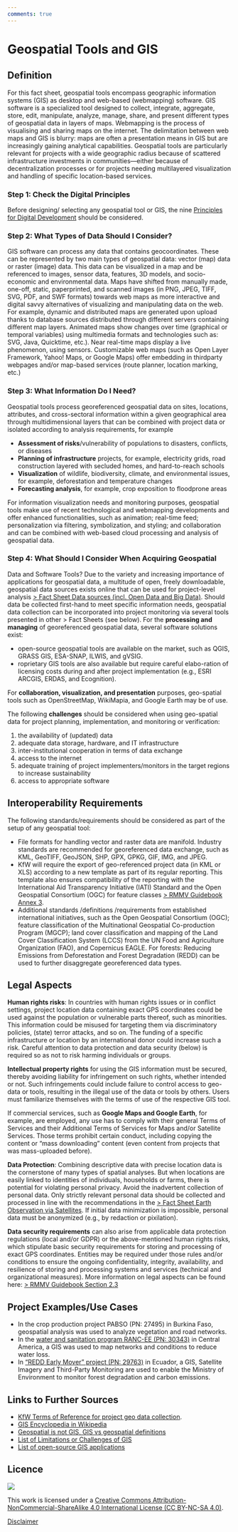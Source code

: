 ```yaml
---
comments: true
---
```


# Geospatial Tools and GIS

## Definition

For this fact sheet, geospatial tools encompass geographic information systems (GIS) as desktop and web-based (webmapping)
software. GIS software is a specialized tool designed to collect,
integrate, aggregate, store, edit, manipulate, analyze, manage,
share, and present different types of geospatial data in layers of
maps. Webmapping is the process of visualising and sharing maps
on the internet. The delimitation between web maps and GIS is
blurry: maps are often a presentation means in GIS but are
increasingly gaining analytical capabilities.
Geospatial tools are particularly relevant for projects with a wide
geographic radius because of scattered infrastructure investments
in communities—either because of decentralization processes or
for projects needing multilayered visualization and handling of
specific location-based services.

### Step 1: Check the Digital Principles

Before designing/ selecting any geospatial tool or GIS, the
nine [Principles for Digital Development](https://digitalprinciples.org) should be considered.

### Step 2: What Types of Data Should I Consider?

GIS software can process any data that contains geocoordinates.
These can be represented by two main types of geospatial data:
vector (map) data or raster (image) data. This data can be visualized in a map and be referenced to images, sensor data, features, 3D models, and socio-economic and environmental data.
Maps have shifted from manually made, one-off, static, paperprinted, and scanned images (in PNG, JPEG, TIFF, SVG, PDF, and SWF formats) towards web maps as more interactive and digital
savvy alternatives of visualizing and manipulating data on the
web. For example, dynamic and distributed maps are generated
upon upload thanks to database sources distributed through different servers containing different map layers. Animated maps
show changes over time (graphical or temporal variables) using
multimedia formats and technologies such as: SVG, Java, Quicktime, etc.). Near real-time maps display a live phenomenon, using
sensors. Customizable web maps (such as Open Layer Framework, Yahoo! Maps, or Google Maps) offer embedding in thirdparty webpages and/or map-based services (route planner, location marking, etc.)

### Step 3: What Information Do I Need?

Geospatial tools process georeferenced geospatial data on sites,
locations, attributes, and cross-sectoral information within a
given geographical area through multidimensional layers that
can be combined with project data or isolated according to analysis requirements, for example

- **Assessment of risks**/vulnerability of populations to disasters,
  conflicts, or diseases
- **Planning of infrastructure** projects, for example, electricity
  grids, road construction layered with secluded homes, and
  hard-to-reach schools
- **Visualization** of wildlife, biodiversity, climate, and environmental issues, for example, deforestation and temperature
  changes
- **Forecasting analysis**, for example, crop exposition to floodprone areas

For information visualization needs and monitoring purposes,
geospatial tools make use of recent technological and webmapping developments and offer enhanced functionalities, such as
animation; real-time feed; personalization via filtering, symbolization, and styling; and collaboration and can be combined with
web-based cloud processing and analysis of geospatial data.

### Step 4: What Should I Consider When Acquiring Geospatial

Data and Software Tools?
Due to the variety and increasing importance of applications for
geospatial data, a multitude of open, freely downloadable, geospatial data sources exists online that can be used for project-level analysis [> Fact Sheet Data sources (incl. Open Data and Big Data)](https://www.kfw-entwicklungsbank.de/Service/Publications-Videos/Publications-by-topic/Digitalisation/Fact-Sheets/).
Should data be collected first-hand to meet specific information needs, geospatial data collection can be incorporated into project monitoring via several tools presented in other > Fact Sheets (see below).
For the **processing and managing** of georeferenced geospatial data, several software solutions exist:

- open-source geospatial tools are available on the market, such as QGIS, GRASS GIS, ESA-SNAP, ILWIS, and gVSIG.
- roprietary GIS tools are also available but require careful elabo-ration of licensing costs during and after project implementation (e.g., ESRI ARCGIS, ERDAS, and Ecognition).

For **collaboration, visualization, and presentation** purposes,
geo-spatial tools such as OpenStreetMap, WikiMapia, and
Google Earth may be of use.

The following **challenges** should be considered when using
geo-spatial data for project planning, implementation, and
monitoring or verification:

1. the availability of (updated) data
2. adequate data storage, hardware, and IT infrastructure
3. inter-institutional cooperation in terms of data exchange
4. access to the internet
5. adequate training of project implementers/monitors in
   the target regions to increase sustainability
6. access to appropriate software

## Interoperability Requirements

The following standards/requirements should be considered as
part of the setup of any geospatial tool:

- File formats for handling vector and raster data are manifold.
  Industry standards are recommended for georeferenced data
  exchange, such as KML, GeoTIFF, GeoJSON, SHP, GPX, GPKG,
  GIF, IMG, and JPEG.
- KfW will require the export of geo-referenced project data (in
  KML or XLS) according to a new template as part of its regular reporting. This template also ensures compatibility of the
  reporting with the International Aid Transparency Initiative
  (IATI) Standard and the Open Geospatial Consortium (OGC) for
  feature classes [> RMMV Guidebook Annex 3](https://www.kfw-entwicklungsbank.de/Service/Publications-Videos/Publications-by-topic/Digitalisation/RMMV-Guidebook/).
- Additional standards /definitions /requirements from established international initiatives, such as the Open Geospatial
  Consortium (OGC); feature classification of the Multinational
  Geospatial Co-production Program (MGCP); land cover classification and mapping of the Land Cover Classification System
  (LCCS) from the UN Food and Agriculture Organization (FAO),
  and Copernicus EAGLE. For forests: Reducing Emissions from
  Deforestation and Forest Degradation (REDD) can be used to
  further disaggregate georeferenced data types.

## Legal Aspects

**Human rights risks**: In countries with human rights issues or in conflict settings, project location data containing exact GPS coordinates could be used against the population or vulnerable parts thereof, such as minorities. This information could be misused for targeting them via discriminatory policies, (state) terror attacks, and so on. The funding of a specific infrastructure or location by an international donor could increase such a risk. Careful attention to data protection and data security (below) is required so as not to risk harming individuals or groups.

**Intellectual property rights** for using the GIS information must be secured, thereby avoiding liability for infringement on such rights, whether intended or not. Such infringements could include failure to control access to geo-data or tools, resulting in the illegal use of the data or tools by others. Users must familiarize themselves with the terms of use of the respective GIS tool.

If commercial services, such as **Google Maps and Google
Earth**, for example, are employed, any use has to comply with their general Terms of Services and their Additional Terms of Services for Maps and/or Satellite Services. Those terms prohibit certain conduct, including copying the content or “mass downloading” content (even content from projects that was mass-uploaded before).

**Data Protection**: Combining descriptive data with precise location data is the cornerstone of many types of spatial analyses.
But when locations are easily linked to identities of individuals, households or farms, there is potential for violating personal privacy. Avoid the inadvertent collection of personal data. Only strictly relevant personal data should be collected and processed in line with the recommendations in the [> Fact Sheet Earth Observation via Satellites](https://www.kfw-entwicklungsbank.de/Service/Publications-Videos/Publications-by-topic/Digitalisation/Fact-Sheets/).
If initial data minimization is impossible, personal data must be anonymized (e.g., by redaction or
pixilation).

**Data security requirements** can also arise from applicable data protection regulations (local and/or GDPR) or the above-mentioned human rights risks, which stipulate basic security requirements for storing and processing of exact GPS coordinates. Entities may be required under those rules and/or conditions to ensure the ongoing confidentiality, integrity, availability, and resilience of storing and processing systems and services (technical and organizational measures). More information on legal aspects can be found here: [> RMMV Guidebook Section 2.3](https://www.kfw-entwicklungsbank.de/Service/Publications-Videos/Publications-by-topic/Digitalisation/RMMV-Guidebook/)

## Project Examples/Use Cases

- In the crop production project PABSO (PN: 27495) in Burkina Faso, geospatial analysis was used to analyze vegetation and road networks.
- In the [water and sanitation program RANC-EE (PN: 30343)](https://www.kfw-entwicklungsbank.de/ipfz/Projektdatenbank/Wasserver--und-Abwasserentsorgungsprogramm-Zentralamerika-II-30343.htm) in Central America, a GIS was used to map networks and conditions to reduce water loss.
- In [“REDD Early Mover” project (PN: 29763)](https://www.kfw-entwicklungsbank.de/ipfz/Projektdatenbank/REDD-Early-Mover-29763.htm) in Ecuador, a GIS, Satellite Imagery and Third-Party Monitoring are used to enable the Ministry of Environment to monitor forest degradation
  and carbon emissions.

## Links to Further Sources

- [KfW Terms of Reference for project geo data collection](https://www.kfw-entwicklungsbank.de/Service/Publications-Videos/Publications-by-topic/Digitalisation/RMMV-Guidebook/).
- [GIS Encyclopedia in Wikipedia](http://wiki.gis.com/wiki/index.php/Main_Page)
- [Geospatial is not GIS, GIS vs geospatial definitions](https://www.forbes.com/sites/forbestechcouncil/2019/03/21/geospatial-is-not-gis/)
- [List of Limitations or Challenges of GIS](https://grindgis.com/remote-sensing/limitations-or-challenges-of-gis)
- [List of open-source GIS applications](https://www.gislounge.com/open-source-gis-applications)

## Licence

![](https://i.creativecommons.org/l/by-nc-sa/4.0/88x31.png)

This work is licensed under a [Creative Commons Attribution-NonCommercial-ShareAlike 4.0 International License (CC BY-NC-SA 4.0)](https://creativecommons.org/licenses/by-nc-sa/4.0/).

[Disclaimer](../disclaimer.md)
